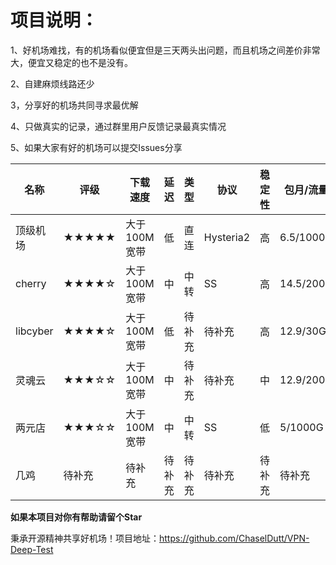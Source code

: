 # 项目说明：

1、好机场难找，有的机场看似便宜但是三天两头出问题，而且机场之间差价非常大，便宜又稳定的也不是没有。

2、自建麻烦线路还少

3，分享好的机场共同寻求最优解

4、只做真实的记录，通过群里用户反馈记录最真实情况

5、如果大家有好的机场可以提交Issues分享

| 名称 | 评级 | 下载速度 | 延迟 | 类型 | 协议 | 稳定性 | 包月/流量 | 评价 |
| --- | --- | --- | --- | --- | --- | --- | --- | --- |
| 顶级机场 | ★★★★★ | 大于100M宽带 | 低 | 直连 | Hysteria2 | 高 | 6.5/1000G | [**查看**](https://github.com/ChaselDutt/VPN-Deep-Test/issues/3) |
| cherry | ★★★★☆ | 大于100M宽带 | 中 | 中转 | SS | 高 | 14.5/200G | [**查看**](https://github.com/ChaselDutt/VPN-Deep-Test/issues/2) |
| libcyber | ★★★★☆ | 大于100M宽带 | 低 | 待补充 | 待补充 | 高 | 12.9/30G | [**查看**](https://github.com/ChaselDutt/VPN-Deep-Test/issues/6) |
| 灵魂云 | ★★★☆☆ | 大于100M宽带 | 中 | 待补充 | 待补充 | 中 | 12.9/200G | [**查看**](https://github.com/ChaselDutt/VPN-Deep-Test/issues/4) |
| 两元店 | ★★★☆☆ | 大于100M宽带 | 中 | 中转 | SS | 低 | 5/1000G | [**查看**](https://github.com/ChaselDutt/VPN-Deep-Test/issues/1) |
| 几鸡 | 待补充 | 待补充 | 待补充 | 待补充 | 待补充 | 待补充 | 待补充 | 待补充 |

**如果本项目对你有帮助请留个Star**

秉承开源精神共享好机场！项目地址：https://github.com/ChaselDutt/VPN-Deep-Test
